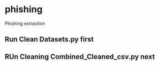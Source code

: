 # phishing

Phishing extraction

## Run Clean Datasets.py first

## RUn Cleaning Combined_Cleaned_csv.py next
